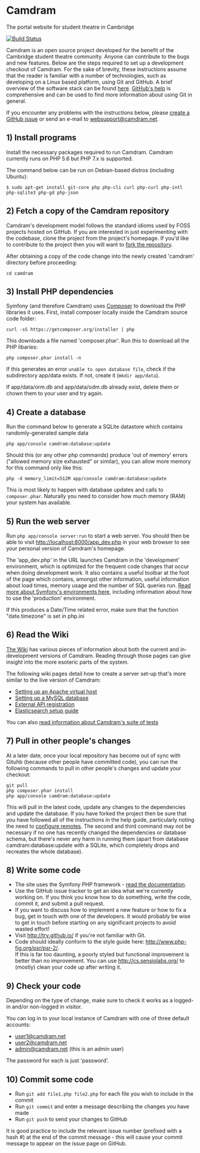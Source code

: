 # Camdram

The portal website for student theatre in Cambridge

[![Build Status](https://travis-ci.org/camdram/camdram.png?branch=master)](https://travis-ci.org/camdram/camdram)

Camdram is an open source project developed for the benefit of the Cambridge student theatre community. Anyone can contribute to the bugs and new features. Below are the steps required to set up a development checkout of Camdram. For the sake of brevity, these instructions assume that the reader is familiar with a number of technologies, such as developing on a Linux based platform, using Git and GitHub. A brief overview of the software stack can be found [here](https://github.com/camdram/camdram/wiki/Software-Stack). [GitHub's help](http://help.github.com) is comprehensive and can be used to find more information about using Git in general.

If you encounter any problems with the instructions below, please [create a GitHub issue]( https://github.com/camdram/camdram/issues/new) or send an e-mail to websupport@camdram.net.

## 1) Install programs

Install the necessary packages required to run Camdram. Camdram currently runs on PHP 5.6 but PHP 7.x is supported.

The command below can be run on Debian-based distros (including Ubuntu):

    $ sudo apt-get install git-core php php-cli curl php-curl php-intl php-sqlite3 php-gd php-json

## 2) Fetch a copy of the Camdram repository

Camdram's development model follows the standard idioms used by FOSS projects hosted on GitHub. If you are interested in just experimenting with the codebase, clone the project from the project's homepage. If you'd like to contribute to the project then you will want to [fork the repository](https://help.github.com/articles/fork-a-repo).

After obtaining a copy of the code change into the newly created 'camdram' directory before proceeding:

    cd camdram

## 3) Install PHP dependencies

Symfony (and therefore Camdram) uses [Composer](https://getcomposer.org/) to download the PHP libraries it uses. First, install composer locally inside the Camdram source code folder:

    curl -sS https://getcomposer.org/installer | php

This downloads a file named 'composer.phar'. Run this to download all the PHP libaries:

    php composer.phar install -n

If this generates an error `unable to open database file`, check if the subdirectory app/data exists.  If not, create it (`mkdir app/data`).  

If app/data/orm.db and app/data/odm.db already exist, delete them or chown them to your user and try again.

## 4) Create a database

Run the command below to generate a SQLite datastore which contains randomly-generated sample data

    php app/console camdram:database:update

Should this (or any other php commands) produce 'out of memory' errors ("allowed memory size exhausted" or similar), you can allow more memory for this command only like this:

    php -d memory_limit=512M app/console camdram:database:update

This is most likely to happen with database updates and calls to `composer.phar`.  Naturally you need to consider how much memory (RAM) your system has available.

## 5) Run the web server

Run `php app/console server:run` to start a web server. You should then be able to visit [http://localhost:8000/app_dev.php](http://localhost:8000/app_dev.php) in your web browser to see your personal version of Camdram's homepage.

The 'app_dev.php' in the URL launches Camdram in the 'development' environment, which is optimized for the frequent code changes that occur when doing development work. It also contains a useful toolbar at the foot of the page which contains, amongst other information, useful information about load times, memory usage and the number of SQL queries run. [Read more about Symfony's environments here](https://github.com/camdram/camdram/wiki/The-Symfony-environments), including information about how to use the 'production' environment.

If this produces a Date/Time related error, make sure that the function "date.timezone" is set in php.ini

## 6) Read the Wiki

[The Wiki][1] has various pieces of information about both the current and in-development
versions of Camdram. Reading through those pages can give insight into the more esoteric
parts of the system.

The following wiki pages detail how to create a server set-up that's more similar to the live version of Camdram:

 * [Setting up an Apache virtual host](https://github.com/camdram/camdram/wiki/Setting-up-an-Apache-virtual-host)
 * [Setting up a MySQL database](https://github.com/camdram/camdram/wiki/Setting-up-a-MySQL-database)
 * [External API registration](https://github.com/camdram/camdram/wiki/API-registration)
 * [Elasticsearch setup guide](https://github.com/camdram/camdram/wiki/Elasticsearch%20setup%20guide)

You can also [read information about Camdram's suite of tests](https://github.com/camdram/camdram/wiki/Running-and-creating-tests)

## 7) Pull in other people's changes

At a later date, once your local repository has become out of sync with Gituhb (because other people have committed code), you can run the following commands to pull in other people's changes and update your checkout:

    git pull
    php composer.phar install
    php app/console camdram:database:update

This will pull in the latest code, update any changes to the dependencies and update the database. If you have forked the project then be sure that you have followed all of the instructions in the help guide, particularly noting the need to [configure remotes](https://help.github.com/articles/fork-a-repo/#step-3-configure-git-to-sync-your-fork-with-the-original-spoon-knife-repository). The second and third command may not be necessary if no one has recently changed the dependencies or database schema, but there's never any harm in running them (apart from database camdram:database:update with a SQLite, which completely drops and recreates the whole database).


## 8) Write some code

 * The site uses the Symfony PHP framework - [read the documentation](http://symfony.com/doc/2.8/index.html).
 * Use the GitHub issue tracker to get an idea what we're currently working on.
   If you think you know how to do something, write the code, commit it, and
   submit a pull request.
 * If you want to discuss how to implement a new feature or how to fix a bug,
   get in touch with one of the developers. It would probably be wise to get in
   touch before starting on any significant projects to avoid wasted effort!
 * Visit http://try.github.io/ if you're not familiar with Git.
 * Code should ideally conform to the style guide here: http://www.php-fig.org/psr/psr-2/.  
   If this is far too daunting, a poorly styled but functional improvement is better than no improvement.
   You can use http://cs.sensiolabs.org/ to (mostly) clean your code up after writing it.

## 9) Check your code

Depending on the type of change, make sure to check it works as a logged-in and/or non-logged in visitor.

You can log in to your local instance of Camdram with one of three default accounts:
 * user1@camdram.net
 * user2@camdram.net
 * admin@camdram.net (this is an admin user)

The password for each is just 'password'.  

## 10) Commit some code

 * Run `git add file1.php file2.php` for each file you wish to include in the commit
 * Run `git commit` and enter a message describing the changes you have made
 * Run `git push` to send your changes to GitHub

It is good practice to include the relevant issue number (prefixed with a hash #) at the end of the commit message - this will cause your commit message to appear on the issue page on GitHub.

[1]: http://github.com/camdram/camdram/wiki
